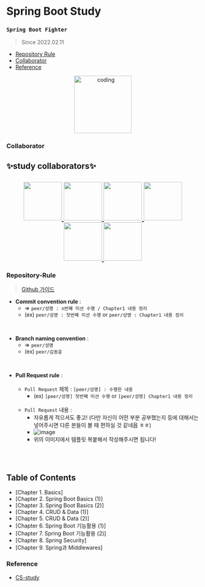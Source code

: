 # Spring Boot Study
### `Spring Boot Fighter`
> Since 2022.02.11
  - [Repository Rule](#repository-rule)
  - [Collaborator](#collaborator)
  - [Reference](#reference)
  
<p align="center">
  <img src="https://blog.kakaocdn.net/dn/bTUS0r/btqCtYkkVjX/d3KozubgCSWLv1X9V5lbY1/img.png" alt="coding" width="150px" />
</p>

### Collaborator
<p align="center"><h2>✨study collaborators✨<h2></p>
<p align="center">
<a href="https://github.com/myway00">
  <img src="https://github.com/myway00.png" width="100">
</a>
  
 <a href="https://github.com/gdakate">
  <img src="https://github.com/gdakate.png" width="100">
</a>
  
 <a href="https://github.com/hehahihang">
  <img src="https://github.com/hehahihang.png" width="100">
</a>
  
 <a href="https://github.com/LeeJin0527">
  <img src="https://github.com/LeeJin0527.png" width="100">
</a>
  
 <a href="https://github.com/Subinhyun">
  <img src="https://github.com/Subinhyun.png" width="100">
</a>
  
 <a href="https://github.com/yoon-youngjin">
  <img src="https://github.com/yoon-youngjin.png" width="100">
</a>
  
</p>

### Repository-Rule

> [Github 가이드](https://www.notion.so/Github-Study-2bac0600e75d477e828e96ab319f0247)

- **Commit convention rule** : <br>
   - => `peer/성명 : n번째 미션 수행 / Chapter1 내용 정리 `
   - (ex) `peer/성명 : 첫번째 미션 수행` or `peer/성명 : Chapter1 내용 정리`
   
 <br>
 
- **Branch naming convention** : <br>
   - => `peer/성명` 
   - (ex) `peer/김동윤`
 <br> 


- **Pull Request rule** : <br>
    <br>
   - `Pull Request` 제목 : `[peer/성명] : 수행한 내용`
      - (ex) `[peer/성명] 첫번째 미션 수행` or `[peer/성명] Chapter1 내용 정리`<br><br>
   - `Pull Request` 내용 : 
      - 자유롭게 적으셔도 좋고! (다만 자신이 어떤 부분 공부했는지 등에 대해서는 넣어주시면 다른 분들이 볼 때 편하실 것 같네욥 ㅎㅎ)
      - ![image](https://user-images.githubusercontent.com/76711238/153603767-44a0b735-dd9f-4398-ba7c-b94a9a793196.png)<br>
      - 위의 이미지에서 템플릿 복붙해서 작성해주시면 됩니다!

 <br> <br>

## Table of Contents

- [Chapter 1. Basics]
- [Chapter 2. Spring Boot Basics (1)]
- [Chapter 3. Spring Boot Basics (2)]
- [Chapter 4. CRUD & Data (1)]
- [Chapter 5. CRUD & Data (2)]
- [Chapter 6. Spring Boot 기능활용 (1)]
- [Chapter 7. Spring Boot 기능활용 (2)]
- [Chapter 8. Spring Security]
- [Chapter 9. Spring과 Middlewares]




### Reference

- [CS-study](https://github.com/Seogeurim/CS-study#repository-rule)


